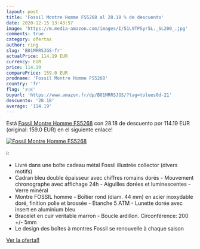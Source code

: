 ```yaml
---
layout: post
title: 'Fossil Montre Homme FS5268 al 28.18 % de descuento'
date: 2020-12-15 13:43:57
image: 'https://m.media-amazon.com/images/I/51L9TPSyr5L._SL200_.jpg'
comments: true
category: ofertas
author: ring
slug: 'B01MRRSJGS-fr'
actualPrice: 114.19 EUR
currency: EUR
price: 114.19
comparePrice: 159.0 EUR
prodname: 'Fossil Montre Homme FS5268'
country: 'fr'
flag: '🇫🇷'
buyurl: 'https://www.amazon.fr/dp/B01MRRSJGS/?tag=tolees0d-21'
descuento: '28.18'
average: '114.19'
---
```


Está [Fossil Montre Homme FS5268](https://www.amazon.fr/dp/B01MRRSJGS/?tag=tolees0d-21) con 28.18 de descuento por 114.19 EUR (original: 159.0 EUR) en el siguiente enlace!

[![Fossil Montre Homme FS5268](https://m.media-amazon.com/images/I/51L9TPSyr5L._SL200_.jpg)](https://www.amazon.fr/dp/B01MRRSJGS/?tag=tolees0d-21)

ℹ️:

- Livré dans une boîte cadeau métal Fossil illustrée collector (divers motifs)
- Cadran bleu double épaisseur avec chiffres romains dorés - Mouvement chronographe avec affichage 24h - Aiguilles dorées et luminescentes - Verre minéral
- Montre FOSSIL homme - Boîtier rond (diam. 44 mm) en acier inoxydable doré, finition polie et brossée - Etanche 5 ATM - Lunette dorée avec insert en aluminium bleu
- Bracelet en cuir véritable marron - Boucle ardillon. Circonférence: 200 +/- 5mm
- Le design des boîtes à montres Fossil se renouvelle à chaque saison

[Ver la oferta!!](https://www.amazon.fr/dp/B01MRRSJGS/?tag=tolees0d-21)
